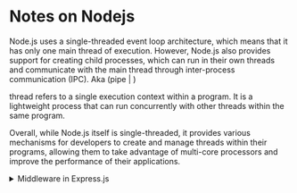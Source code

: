 # Notes on Nodejs

Node.js uses a single-threaded event loop architecture, which means that it has only one main thread of execution. However, Node.js also provides support for creating child processes, which can run in their own threads and communicate with the main thread through inter-process communication (IPC). Aka (pipe | )

 thread refers to a single execution context within a program. It is a lightweight process that can run concurrently with other threads within the same program.
 
 
Overall, while Node.js itself is single-threaded, it provides various mechanisms for developers to create and manage threads within their programs, allowing them to take advantage of multi-core processors and improve the performance of their applications.





<details>
<summary>Middleware in Express.js</summary> 

refers to a function that processes a request in a series of steps before it reaches the final endpoint. It is an important concept in Express.js as it allows developers to add additional functionality to an API, such as authentication, authorization, and data validation.

In Express.js, middleware is defined using the app.use() method, which takes a function as an argument and executes it for each incoming request. This function can modify the request and response objects, execute additional functions, and return the response to the client.

Examples of common middleware functions in Express.js include:

- Body Parser: This middleware parses the request body and makes it available in the req.body object.

- Error Handling: This middleware is used to catch and handle any errors that occur during the processing of a request.

- Logging: This middleware logs each incoming request and its details, such as the method, URI, and response time.

- Session Management: This middleware is used to manage user sessions and store user data on the server.

- Authentication: This middleware is used to validate a user's credentials and grant or deny access to certain resources.

- Authorization: This middleware is used to check if a user is authorized to access a specific resource or perform a specific action.

Middleware functions can be stacked and executed in a specific order, allowing developers to build complex APIs with multiple layers of functionality.

In conclusion, middleware is an essential component of Express.js, allowing developers to add additional functionality and control to their APIs. By using middleware, developers can write modular, maintainable, and scalable APIs.
</details>
